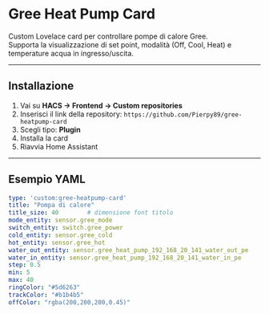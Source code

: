 # Gree Heat Pump Card

Custom Lovelace card per controllare pompe di calore Gree.  
Supporta la visualizzazione di set point, modalità (Off, Cool, Heat) e temperature acqua in ingresso/uscita.

---

## Installazione

1. Vai su **HACS → Frontend → Custom repositories**
2. Inserisci il link della repository: `https://github.com/Pierpy89/gree-heatpump-card`
3. Scegli tipo: **Plugin**
4. Installa la card
5. Riavvia Home Assistant

---

## Esempio YAML

```yaml
type: 'custom:gree-heatpump-card'
title: "Pompa di calore"
title_size: 40        # dimensione font titolo
mode_entity: sensor.gree_mode
switch_entity: switch.gree_power
cold_entity: sensor.gree_cold
hot_entity: sensor.gree_hot
water_out_entity: sensor.gree_heat_pump_192_168_20_141_water_out_pe
water_in_entity: sensor.gree_heat_pump_192_168_20_141_water_in_pe
step: 0.5
min: 5
max: 40
ringColor: "#5d6263"
trackColor: "#b1b4b5"
offColor: "rgba(200,200,200,0.45)"
